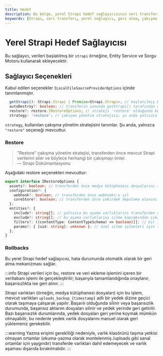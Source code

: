 ```yaml
---
title: Hedef
description: Bu belge, yerel Strapi hedef sağlayıcısının veri transferi işlemleri için kullanılan yapılandırma seçeneklerini ve stratejilerini açıklamaktadır. Ayrıca geri alma mekanizması ve strateji detaylarıyla ilgili bilgi vermektedir.
keywords: [Strapi, veri transferi, yerel sağlayıcı, geri alma, çakışma yönetimi]
---
```


# Yerel Strapi Hedef Sağlayıcısı

Bu sağlayıcı, verileri başlatılmış bir `strapi` örneğine, Entity Service ve Sorgu Motoru kullanarak ekleyecektir.

## Sağlayıcı Seçenekleri

Kabul edilen seçenekler `ILocalFileSourceProviderOptions` içinde tanımlanmıştır.

```typescript
  getStrapi(): Strapi.Strapi | Promise<Strapi.Strapi>; // başlatılmış bir Strapi örneği döner
  autoDestroy?: boolean; // transferin sonunda getStrapi() tarafından döndürülen örneği kapatır
  restore?: restore.IRestoreOptions; // strateji 'restore' olduğunda kullanılacak seçenekler
  strategy: 'restore'; // çakışma yönetim stratejisi; şu anda yalnızca restore stratejisi mevcuttur
```

`strategy`, kullanılan çakışma yönetim stratejisini tanımlar. Şu anda, yalnızca `"restore"` seçeneği mevcuttur.

### Restore

> "Restore" çakışma yönetim stratejisi, transferden önce mevcut Strapi verilerini siler ve böylece herhangi bir çakışmayı önler.  
> — Strapi Dokümantasyonu

Aşağıdaki restore seçenekleri mevcuttur:

```typescript
export interface IRestoreOptions {
  assets?: boolean; // transferden önce medya kütüphanesi dosyalarını sil
  configuration?: {
    webhook?: boolean; // transferden önce webhooks'u sil
    coreStore?: boolean; // transferden önce çekirdek depolama alanını sil
  };
  entities?: {
    include?: string[]; // yalnızca bu aşama varlıklarını transferden önce sil
    exclude?: string[]; // bu aşama varlıklarını silme kapsamından çıkar
    filters?: ((contentType: ContentTypeSchema) => boolean)[]; // bir içerik türünü silme kapsamından çıkarmak için özel filtreler
    params?: { [uid: string]: unknown }; // özel silme işlemleri için transferden önce deleteMany'ye geçirilen params nesnesi
  };
}
```

### Rollbacks

Bu yerel Strapi hedef sağlayıcısı, hata durumunda otomatik olarak bir geri alma mekanizması sağlar.

:::info
Strapi verileri için bu, restore ve veri ekleme işlemini içeren bir veritabanı işlemi ile gerçekleştirilir; başarıyla tamamlandığında onaylanır, başarısızlıkta ise geri alınır.
:::

Strapi varlıkları (örneğin, medya kütüphanesi dosyaları) için bu işlem, mevcut varlıkları `uploads_backup_{timestamp}` adlı bir yedek dizine geçici olarak taşımaya çalışarak yapılır. Başarılı olduğunda silinir veya başarısızlık durumunda, başarısız aktarım dosyaları silinir ve yedek yerinde geri getirilir. Bazı başarısızlık durumlarında, yedek dosyaları geri yerine koymak mümkün olmayabilir, bu nedenle yedek varlık dosyalarını manuel olarak geri yüklemeniz gerekebilir.

:::warning
Yazma erişimi gerekliliği nedeniyle, varlık klasörünü taşıma yetkisi olmayan ortamlar (okuma-yazma olarak montelenmiş /uploads gibi sanal ortamlar için yaygındır) transferde varlıkları dahil edemeyecek ve varlık aşaması dışarıda bırakılmalıdır.
:::